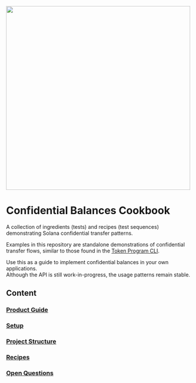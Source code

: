 <img src="https://github.com/user-attachments/assets/02292d9c-1da1-492a-9bad-286698b59783" width="500" />


# Confidential Balances Cookbook

A collection of ingredients (tests) and recipes (test sequences) demonstrating Solana confidential transfer patterns.  

Examples in this repository are standalone demonstrations of confidential transfer flows, similar to those found in the [Token Program CLI](https://github.com/solana-program/token-2022/tree/969cff212c0e0add812932e50f6771933f14ff5c/clients/cli).

Use this as a guide to implement confidential balances in your own applications.  
Although the API is still work-in-progress, the usage patterns remain stable.

## Content
### [Product Guide](docs/product_guide.md)

### [Setup](docs/setup.md)

### [Project Structure](docs/project_structure.md)

### [Recipes](docs/recipes.md)

### [Open Questions](docs/open_questions.md)
